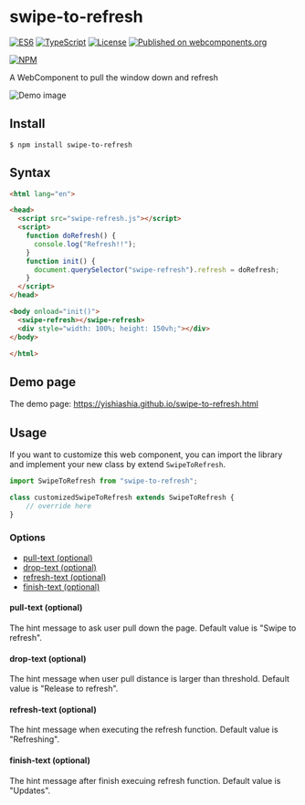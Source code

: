 # swipe-to-refresh
[![ES6][es6-image]][es6-url] [![TypeScript][ts-image]][ts-url] [![License][license-image]][license-url] [![Published on webcomponents.org][wc-image]][wc-url]

[![NPM][npm-image]][npm-url]

A WebComponent to pull the window down and refresh


![Demo image](https://yishiashia.github.io/img/demo/swipe-to-refresh.png)

## Install

    $ npm install swipe-to-refresh

## Syntax

```html
<html lang="en">

<head>
  <script src="swipe-refresh.js"></script>
  <script>
    function doRefresh() {
      console.log("Refresh!!");
    }
    function init() {
      document.querySelector("swipe-refresh").refresh = doRefresh;
    }
  </script>
</head>

<body onload="init()">
  <swipe-refresh></swipe-refresh>
  <div style="width: 100%; height: 150vh;"></div>
</body>

</html>
```

## Demo page
The demo page: https://yishiashia.github.io/swipe-to-refresh.html
## Usage

If you want to customize this web component, you can import the library and
implement your new class by extend `SwipeToRefresh`.

```js
import SwipeToRefresh from "swipe-to-refresh";

class customizedSwipeToRefresh extends SwipeToRefresh {
    // override here
}

```

### Options
- [pull-text (optional)](#pull-text-optional)
- [drop-text (optional)](#drop-text-optional)
- [refresh-text (optional)](#refresh-text-optional)
- [finish-text (optional)](#finish-text-optional)

#### pull-text (optional)

The hint message to ask user pull down the page.
Default value is "Swipe to refresh".

#### drop-text (optional)

The hint message when user pull distance is larger than threshold.
Default value is "Release to refresh".

#### refresh-text (optional)

The hint message when executing the refresh function.
Default value is "Refreshing".

#### finish-text (optional)

The hint message after finish execuing refresh function.
Default value is "Updates".


[es6-image]: https://img.shields.io/badge/ES-6%2B-ff69b4.svg?style=flat-square
[es6-url]: https://www.ecma-international.org/ecma-262/6.0/

[ts-image]: https://img.shields.io/badge/TypeScript-^4.7.4-blue?style=flat-square
[ts-url]: https://www.typescriptlang.org/

[license-image]: https://img.shields.io/badge/license-MIT-green.svg?maxAge=2592000&style=flat-square
[license-url]: https://opensource.org/licenses/MIT

[wc-image]: https://img.shields.io/badge/webcomponents.org-published-blue.svg?style=flat-square
[wc-url]: https://www.webcomponents.org/element/swipe-to-refresh

[npm-image]: https://nodei.co/npm/swipe-to-refresh.png?mini=true
[npm-url]: https://www.npmjs.com/package/swipe-to-refresh
